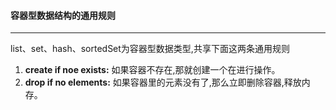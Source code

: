 #### 容器型数据结构的通用规则

---
list、set、hash、sortedSet为容器型数据类型,共享下面这两条通用规则
1. **create if noe exists:** 如果容器不存在,那就创建一个在进行操作。
2. **drop if no elements:** 如果容器里的元素没有了,那么立即删除容器,释放内存。